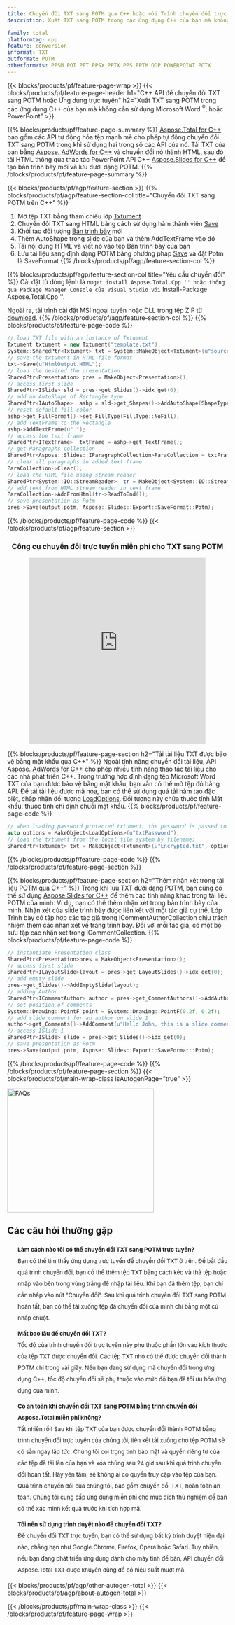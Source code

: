 ```yaml
---
title: Chuyển đổi TXT sang POTM qua C++ hoặc với Trình chuyển đổi trực tuyến miễn phí
description: Xuất TXT sang POTM trong các ứng dụng C++ của bạn mà không cần sử dụng Microsoft Word của PowerPoint hoặc trực tuyến. Kiểm tra nhanh trình chuyển đổi trực tuyến POT sang CSV miễn phí trước khi tích hợp mã.

family: total
platformtag: cpp
feature: conversion
informat: TXT
outformat: POTM
otherformats: PPSM POT PPT PPSX PPTX PPS PPTM ODP POWERPOINT POTX
---
```

{{< blocks/products/pf/feature-page-wrap >}}
{{< blocks/products/pf/feature-page-header h1="C++ API để chuyển đổi TXT sang POTM hoặc Ứng dụng trực tuyến" h2="Xuất TXT sang POTM trong các ứng dụng C++ của bạn mà không cần sử dụng Microsoft Word <sup>&reg;</sup>; hoặc PowerPoint" >}}

{{% blocks/products/pf/feature-page-summary %}}
[Aspose.Total for C++](https://products.aspose.com/total/cpp/) bao gồm các API tự động hóa tệp mạnh mẽ cho phép tự động chuyển đổi TXT sang POTM trong khi sử dụng hai trong số các API của nó. Tải TXT của bạn bằng [Aspose. AdWords for C++](https://products.aspose.com/words/cpp/) và chuyển đổi nó thành HTML, sau đó tải HTML thông qua thao tác PowerPoint API C++ [Aspose.Slides for C++](https://products.aspose.com/slides/cpp/) để tạo bản trình bày mới và lưu dưới dạng POTM. 
{{% /blocks/products/pf/feature-page-summary  %}}

{{< blocks/products/pf/agp/feature-section >}}
{{% blocks/products/pf/agp/feature-section-col title="Chuyển đổi TXT sang POTM trên C++" %}}
1. Mở tệp TXT bằng tham chiếu lớp [Txtument](https://reference.aspose.com/words/cpp/class/aspose.words.txtument)
2. Chuyển đổi TXT sang HTML bằng cách sử dụng hàm thành viên [Save](https://reference.aspose.com/words/cpp/class/aspose.words.txtument#save_stdbasicostream_saveoptions)
3. Khởi tạo đối tượng [Bản trình bày](https://reference.aspose.com/slides/cpp/class/aspose.slides.presentation) mới
4. Thêm AutoShape trong slide của bạn và thêm AddTextFrame vào đó
5. Tải nội dung HTML và viết nó vào tệp Bản trình bày của bạn
6. Lưu tài liệu sang định dạng POTM bằng phương pháp [Save](https://reference.aspose.com/slides/cpp/class/aspose.slides.presentation#afcd59ec697bf05c10f78c3869de2ec9e) và đặt Potm là SaveFormat
{{% /blocks/products/pf/agp/feature-section-col %}}

{{% blocks/products/pf/agp/feature-section-col title="Yêu cầu chuyển đổi" %}}
Cài đặt từ dòng lệnh là `` nuget install Aspose.Total.Cpp '' hoặc thông qua Package Manager Console của Visual Studio với `` Install-Package Aspose.Total.Cpp ''.

Ngoài ra, tải trình cài đặt MSI ngoại tuyến hoặc DLL trong tệp ZIP từ [download](https://releases.aspose.com/total/cpp).
{{% /blocks/products/pf/agp/feature-section-col %}}
{{% blocks/products/pf/feature-page-code %}}

```cpp
// load TXT file with an instance of Txtument
Txtument txtument = new Txtument("template.txt");
System::SharedPtr<Txtument> txt = System::MakeObject<Txtument>(u"sourceFile.txt");
// save the txtument in HTML file format
txt->Save(u"HtmlOutput.HTML");
// load the desired the presentation
SharedPtr<Presentation> pres = MakeObject<Presentation>();
// access first slide
SharedPtr<ISlide> sld = pres->get_Slides()->idx_get(0);
// add an AutoShape of Rectangle type
SharedPtr<IAutoShape>  ashp = sld->get_Shapes()->AddAutoShape(ShapeType::Rectangle, 10, 10, 700, 500);
// reset default fill color
ashp->get_FillFormat()->set_FillType(FillType::NoFill);
// add TextFrame to the Rectangle
ashp->AddTextFrame(u" ");
// access the text frame
SharedPtr<ITextFrame>  txtFrame = ashp->get_TextFrame();
// get Paragraphs collection
SharedPtr<Aspose::Slides::IParagraphCollection>ParaCollection = txtFrame->get_Paragraphs();
// clear all paragraphs in added text frame
ParaCollection->Clear();
// load the HTML file using stream reader
SharedPtr<System::IO::StreamReader>  tr = MakeObject<System::IO::StreamReader>(HtmlOutput.HTML);
// add text from HTML stream reader in text frame
ParaCollection->AddFromHtml(tr->ReadToEnd());
// save presentation as Potm
pres->Save(output.potm, Aspose::Slides::Export::SaveFormat::Potm);                  
```


{{% /blocks/products/pf/feature-page-code %}}
{{< /blocks/products/pf/agp/feature-section >}}

<div class="container-fluid agp-content bg-white aboutfile box-1 vh100 section nopbtm">
<div class=container>
<div class=row>
<div class="demobox tc col-md-12 padding-0" align="center">

<h3>Công cụ chuyển đổi trực tuyến miễn phí cho TXT sang POTM</h3>

<iframe style="border: none; height: 426px;" scrolling="no" src="https://total-conversion-app-65z5r2lp.qa.k8s.dynabic.com/?to=potm&from=txt" id="child-iframe" width="80%"></iframe>

</div></div>
</div></div>

{{% blocks/products/pf/feature-page-section  h2="Tải tài liệu TXT được bảo vệ bằng mật khẩu qua C++" %}}
Ngoài tính năng chuyển đổi tài liệu, API [Aspose. AdWords for C++](https://products.aspose.com/words/cpp/) cho phép nhiều tính năng thao tác tài liệu cho các nhà phát triển C++. Trong trường hợp định dạng tệp Microsoft Word TXT của bạn được bảo vệ bằng mật khẩu, bạn vẫn có thể mở tệp đó bằng API. Để tải tài liệu được mã hóa, bạn có thể sử dụng quá tải hàm tạo đặc biệt, chấp nhận đối tượng [LoadOptions](https://reference.aspose.com/words/cpp/class/aspose.words.loading.load_options). Đối tượng này chứa thuộc tính Mật khẩu, thuộc tính chỉ định chuỗi mật khẩu.
{{% blocks/products/pf/feature-page-code %}}

```cpp
// when loading password protected txtument, the password is passed to the txtument's constructor using a LoadOptions object.
auto options = MakeObject<LoadOptions>(u"txtPassword");
// load the txtument from the local file system by filename:
SharedPtr<Txtument> txt = MakeObject<Txtument>(u"Encrypted.txt", options);
```

{{% /blocks/products/pf/feature-page-code  %}}
{{% /blocks/products/pf/feature-page-section %}}

{{% blocks/products/pf/feature-page-section  h2="Thêm nhận xét trong tài liệu POTM qua C++" %}}
Trong khi lưu TXT dưới dạng POTM, bạn cũng có thể sử dụng [Aspose.Slides for C++](https://products.aspose.com/slides/cpp/) để thêm các tính năng khác trong tài liệu POTM của mình. Ví dụ, bạn có thể thêm nhận xét trong bản trình bày của mình. Nhận xét của slide trình bày được liên kết với một tác giả cụ thể. Lớp Trình bày có tập hợp các tác giả trong ICommentAuthorCollection chịu trách nhiệm thêm các nhận xét về trang trình bày. Đối với mỗi tác giả, có một bộ sưu tập các nhận xét trong ICommentCollection.
{{% blocks/products/pf/feature-page-code %}}

```cpp
// instantiate Presentation class
SharedPtr<Presentation>pres = MakeObject<Presentation>();
// access first slide
SharedPtr<ILayoutSlide>layout = pres->get_LayoutSlides()->idx_get(0);
// add empty slide
pres->get_Slides()->AddEmptySlide(layout);
// adding Author
SharedPtr<ICommentAuthor> author = pres->get_CommentAuthors()->AddAuthor(u"John Doe", u"MF");
// set position of comments
System::Drawing::PointF point = System::Drawing::PointF(0.2f, 0.2f);
// add slide comment for an author on slide 1
author->get_Comments()->AddComment(u"Hello John, this is a slide comment", pres->get_Slides()->idx_get(1), point, DateTime::get_Now());
// access ISlide 1
SharedPtr<ISlide> slide = pres->get_Slides()->idx_get(0);
// save presentation as Potm
pres->Save(output.potm, Aspose::Slides::Export::SaveFormat::Potm);  
```

{{% /blocks/products/pf/feature-page-code  %}}
{{% /blocks/products/pf/feature-page-section %}}
{{< blocks/products/pf/main-wrap-class isAutogenPage="true" >}}
<style>.howtolist li{margin-right: 0!important;line-height: 26px;position: relative;margin-bottom: 10px;font-size: 13px;list-style-type: none;}</style>
<div class="col-md-12 tl bg-gray-dark howtolist section">
  <a class="anchor" name="faqpage"></a>
  <div class="container tl dflex" itemscope="" itemtype="https://schema.org/FAQPage">
      <div class="col-md-4 howtosectiongfx">
          <img class="social-panel-hide-on-mobile" src="https://www.groupdocs.cloud/templates/brand/images/groupdocs/conversion/groupdocs_conversion-brand.png" alt="FAQs" width="335" height="283">
      </div>
      <div class="howtosection col-md-8">
          <div>
              <h2>Các câu hỏi thường gặp</h2>
              <ul>
                  <li itemscope="" itemprop="mainEntity" itemtype="https://schema.org/Question">
                      <div>
                          <span itemprop="name"><b>Làm cách nào tôi có thể chuyển đổi TXT sang POTM trực tuyến?</b></span>
                      </div>
                      <div itemscope="" itemprop="acceptedAnswer" itemtype="https://schema.org/Answer">
                          <span itemprop="text">Bạn có thể tìm thấy ứng dụng trực tuyến để chuyển đổi TXT ở trên. Để bắt đầu quá trình chuyển đổi, bạn có thể thêm tệp TXT bằng cách kéo và thả tệp hoặc nhấp vào bên trong vùng trắng để nhập tài liệu. Khi bạn đã thêm tệp, bạn chỉ cần nhấp vào nút "Chuyển đổi". Sau khi quá trình chuyển đổi TXT sang POTM hoàn tất, bạn có thể tải xuống tệp đã chuyển đổi của mình chỉ bằng một cú nhấp chuột.</span>
                      </div>
                  </li>
                  <li itemscope="" itemprop="mainEntity" itemtype="https://schema.org/Question">
                      <div>
                          <span itemprop="name"><b>Mất bao lâu để chuyển đổi TXT?</b></span>
                      </div>
                      <div itemscope="" itemprop="acceptedAnswer" itemtype="https://schema.org/Answer">
                          <span itemprop="text">Tốc độ của trình chuyển đổi trực tuyến này phụ thuộc phần lớn vào kích thước của tệp TXT được chuyển đổi. Các tệp TXT nhỏ có thể được chuyển đổi thành POTM chỉ trong vài giây. Nếu bạn đang sử dụng mã chuyển đổi trong ứng dụng C++, tốc độ chuyển đổi sẽ phụ thuộc vào mức độ bạn đã tối ưu hóa ứng dụng của mình.</span>
                      </div>
                  </li>
                  <li itemscope="" itemprop="mainEntity" itemtype="https://schema.org/Question">
                      <div>
                          <span itemprop="name"><b>Có an toàn khi chuyển đổi TXT sang POTM bằng trình chuyển đổi Aspose.Total miễn phí không?</b></span>
                      </div>
                      <div itemscope="" itemprop="acceptedAnswer" itemtype="https://schema.org/Answer">
                          <span itemprop="text">Tất nhiên rồi! Sau khi tệp TXT của bạn được chuyển đổi thành POTM bằng trình chuyển đổi trực tuyến của chúng tôi, liên kết tải xuống cho tệp POTM sẽ có sẵn ngay lập tức. Chúng tôi coi trọng tính bảo mật và quyền riêng tư của các tệp đã tải lên của bạn và xóa chúng sau 24 giờ sau khi quá trình chuyển đổi hoàn tất. Hãy yên tâm, sẽ không ai có quyền truy cập vào tệp của bạn. Quá trình chuyển đổi của chúng tôi, bao gồm chuyển đổi TXT, hoàn toàn an toàn. Chúng tôi cung cấp ứng dụng miễn phí cho mục đích thử nghiệm để bạn có thể xác minh kết quả trước khi tích hợp mã.</span>
                      </div>
                  </li>                 
                  <li itemscope="" itemprop="mainEntity" itemtype="https://schema.org/Question">
                      <div>
                          <span itemprop="name"><b>Tôi nên sử dụng trình duyệt nào để chuyển đổi TXT?</b></span>
                      </div>
                      <div itemscope="" itemprop="acceptedAnswer" itemtype="https://schema.org/Answer">
                          <span itemprop="text">Để chuyển đổi TXT trực tuyến, bạn có thể sử dụng bất kỳ trình duyệt hiện đại nào, chẳng hạn như Google Chrome, Firefox, Opera hoặc Safari. Tuy nhiên, nếu bạn đang phát triển ứng dụng dành cho máy tính để bàn, API chuyển đổi Aspose.Total TXT được khuyên dùng để có hiệu suất mượt mà.</span>
                      </div>
                  </li>
              </ul>
          </div>
      </div>
  </div>
{{< blocks/products/pf/agp/other-autogen-total >}}
{{< blocks/products/pf/agp/about-autogen-total >}}

{{< /blocks/products/pf/main-wrap-class >}}
{{< /blocks/products/pf/feature-page-wrap >}}